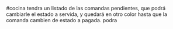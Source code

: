 #cocina tendra un listado de las comandas pendientes, que podrá cambiarle el estado a servida, y quedará en otro color hasta que la comanda cambien de estado a pagada.
podra 
